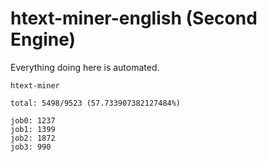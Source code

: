 # htext-miner-english (Second Engine)

Everything doing here is automated.

```
htext-miner

total: 5498/9523 (57.733907382127484%)

job0: 1237
job1: 1399
job2: 1872
job3: 990
```